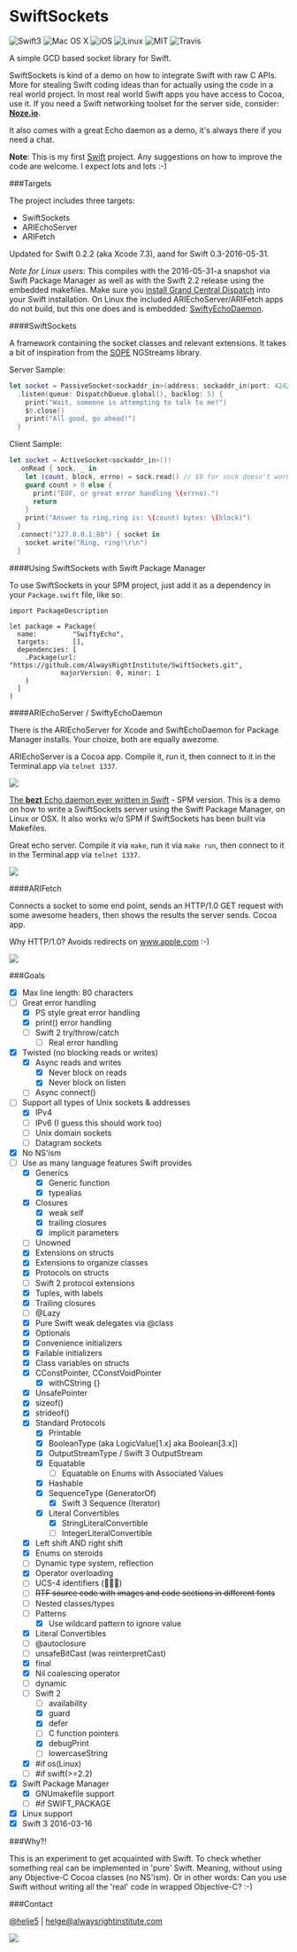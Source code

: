 SwiftSockets
============
![Swift3](https://img.shields.io/badge/swift-3-blue.svg)
![Mac OS X](https://img.shields.io/badge/os-Mac%20OS%20X-green.svg?style=flat)
![iOS](https://img.shields.io/badge/os-iOS-green.svg?style=flat)
![Linux](https://img.shields.io/badge/os-Linux-green.svg?style=flat)
![MIT](https://img.shields.io/badge/license-MIT-blue.svg?style=flat)
![Travis](https://api.travis-ci.org/AlwaysRightInstitute/SwiftSockets.svg?branch=develop&style=flat)

A simple GCD based socket library for Swift.

SwiftSockets is kind of a demo on how to integrate Swift with raw C APIs. More
for stealing Swift coding ideas than for actually using the code in a real
world project. In most real world Swift apps you have access to Cocoa, use it.
If you need a Swift networking toolset for the server side,
consider: [**Noze.io**](http://noze.io/).

It also comes with a great Echo daemon as a demo, it's always there if you need
a chat.

**Note**: This is my first [Swift](https://developer.apple.com/swift/) project.
Any suggestions on how to improve the code are welcome. I expect lots and lots
:-)

###Targets

The project includes three targets:
- SwiftSockets
- ARIEchoServer
- ARIFetch

Updated for Swift 0.2.2 (aka Xcode 7.3), aand for Swift 0.3-2016-05-31.

*Note for Linux users*:
This compiles with the 2016-05-31-a snapshot via Swift Package Manager
as well as with the Swift 2.2 release using the embedded makefiles.
Make sure you 
[install Grand Central Dispatch](http://noze.io/install-swift/#linux-install-libdispatch)
into your Swift installation.
On Linux the included ARIEchoServer/ARIFetch apps do not build, but this one
does and is embedded:
[SwiftyEchoDaemon](http://www.alwaysrightinstitute.com/SwiftyEchoDaemon/).

####SwiftSockets

A framework containing the socket classes and relevant extensions. It takes a
bit of inspiration from the [SOPE](http://sope.opengroupware.org) NGStreams
library.

Server Sample:
```swift
let socket = PassiveSocket<sockaddr_in>(address: sockaddr_in(port: 4242))!
  .listen(queue: DispatchQueue.global(), backlog: 5) {
    print("Wait, someone is attempting to talk to me!")
    $0.close()
    print("All good, go ahead!")
  }
```

Client Sample:
```swift
let socket = ActiveSocket<sockaddr_in>()!
  .onRead { sock, _ in
    let (count, block, errno) = sock.read() // $0 for sock doesn't work anymore?
    guard count > 0 else {
      print("EOF, or great error handling \(errno).")
      return
    }
    print("Answer to ring,ring is: \(count) bytes: \(block)")
  }
  .connect("127.0.0.1:80") { socket in
    socket.write("Ring, ring!\r\n")
  }
```

####Using SwiftSockets with Swift Package Manager

To use SwiftSockets in your SPM project, just add it as a dependency in your
`Package.swift` file, like so:

    import PackageDescription
    
    let package = Package(
      name:         "SwiftyEcho",
      targets:      [],
      dependencies: [
        .Package(url: "https://github.com/AlwaysRightInstitute/SwiftSockets.git",
                 majorVersion: 0, minor: 1
        )
      ]
    )


####ARIEchoServer / SwiftyEchoDaemon

There is the ARIEchoServer for Xcode and SwiftEchoDaemon for Package Manager
installs. Your choize, both are equally awezome.

ARIEchoServer is a Cocoa app. Compile it, run it, then
connect to it in the Terminal.app via ```telnet 1337```.

![](http://i.imgur.com/874ovtE.png)

[The **bezt** Echo daemon ever written in Swift](http://www.alwaysrightinstitute.com/SwiftyEchoDaemon/) - SPM version.
This is a demo on how to write a SwiftSockets server using the
Swift Package Manager, on Linux or OSX.
It also works w/o SPM if SwiftSockets has been built
via Makefiles.

Great echo server. Compile it via `make`, run it via `make run`, then
connect to it in the Terminal.app via ```telnet 1337```.

![](http://i.imgur.com/mzXANTC.png)

####ARIFetch

Connects a socket to some end point, sends an HTTP/1.0 GET request with some
awesome headers, then shows the results the server sends. Cocoa app.

Why HTTP/1.0? Avoids redirects on www.apple.com :-)

![](http://i.imgur.com/nRhADxg.png)


###Goals

- [x] Max line length: 80 characters
- [ ] Great error handling
  - [x] PS style great error handling
  - [x] print() error handling
  - [ ] Swift 2 try/throw/catch
    - [ ] Real error handling
- [x] Twisted (no blocking reads or writes)
  - [x] Async reads and writes
    - [x] Never block on reads
    - [x] Never block on listen
  - [ ] Async connect()
- [ ] Support all types of Unix sockets & addresses
  - [x] IPv4
  - [ ] IPv6 (I guess this should work too)
  - [ ] Unix domain sockets
  - [ ] Datagram sockets
- [x] No NS'ism
- [ ] Use as many language features Swift provides
  - [x] Generics
    - [x] Generic function
    - [x] typealias
  - [x] Closures
    - [x] weak self
    - [x] trailing closures
    - [x] implicit parameters
  - [ ] Unowned
  - [x] Extensions on structs
  - [x] Extensions to organize classes
  - [x] Protocols on structs
  - [ ] Swift 2 protocol extensions
  - [x] Tuples, with labels
  - [x] Trailing closures
  - [ ] @Lazy
  - [x] Pure Swift weak delegates via @class
  - [x] Optionals
  - [x] Convenience initializers
  - [x] Failable initializers
  - [x] Class variables on structs
  - [x] CConstPointer, CConstVoidPointer
    - [x] withCString {}
  - [x] UnsafePointer
  - [x] sizeof()
  - [x] strideof()
  - [x] Standard Protocols
    - [x] Printable
    - [x] BooleanType (aka LogicValue[1.x] aka Boolean[3.x])
    - [x] OutputStreamType / Swift 3 OutputStream
    - [x] Equatable
      - [ ] Equatable on Enums with Associated Values
    - [x] Hashable
    - [x] SequenceType (GeneratorOf<T>)
      - [x] Swift 3 Sequence (Iterator<T>)
    - [x] Literal Convertibles
      - [x] StringLiteralConvertible
      - [ ] IntegerLiteralConvertible
  - [x] Left shift AND right shift
  - [x] Enums on steroids
  - [ ] Dynamic type system, reflection
  - [x] Operator overloading
  - [ ] UCS-4 identifiers (🐔🐔🐔)
  - [ ] ~~RTF source code with images and code sections in different fonts~~
  - [ ] Nested classes/types
  - [ ] Patterns
    - [x] Use wildcard pattern to ignore value
  - [x] Literal Convertibles
  - [ ] @autoclosure
  - [ ] unsafeBitCast (was reinterpretCast)
  - [x] final
  - [x] Nil coalescing operator
  - [ ] dynamic
  - [ ] Swift 2
    - [ ] availability
    - [x] guard
    - [x] defer
    - [ ] C function pointers
    - [x] debugPrint
    - [ ] lowercaseString
  - [x] #if os(Linux)
  - [ ] #if swift(>=2.2)
- [x] Swift Package Manager
  - [x] GNUmakefile support
  - [ ] #if SWIFT_PACKAGE
- [x] Linux support
- [x] Swift 3 2016-03-16

###Why?!

This is an experiment to get acquainted with Swift. To check whether something
real can be implemented in 'pure' Swift. Meaning, without using any Objective-C
Cocoa classes (no NS'ism).
Or in other words: Can you use Swift without writing all the 'real' code in
wrapped Objective-C? :-)

###Contact

[@helje5](http://twitter.com/helje5) | helge@alwaysrightinstitute.com

![](http://www.alwaysrightinstitute.com/images/ARI-symbol-logo.png)
